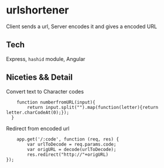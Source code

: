 # urlshortener

Client sends a url, Server encodes it and gives a encoded URL

## Tech
 Express, ```hashid``` module, Angular

## Niceties && Detail

Convert text to Character codes
```
	function numberfromURL(input){
		return input.split("").map(function(letter){return letter.charCodeAt(0);});
  }
```
Redirect from encoded url

```
	app.get('/:code', function (req, res) {
		var urlToDecode = req.params.code;
		var origURL = decode(urlToDecode);
		res.redirect("http://"+origURL)
});
```

